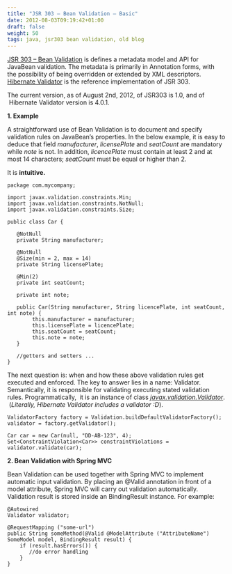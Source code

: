 ```yaml
---
title: "JSR 303 – Bean Validation – Basic"
date: 2012-08-03T09:19:42+01:00
draft: false
weight: 50
tags: java, jsr303 bean validation, old blog
---
```

[JSR 303 – Bean Validation](http://jcp.org/en/jsr/detail?id=303) is defines a metadata model and API for JavaBean validation. The metadata is primarily in Annotation forms, with the possibility of being overridden or extended by XML descriptors. [Hibernate Validator](http://www.hibernate.org/subprojects/validator.html) is the reference implementation of JSR 303.

The current version, as of August 2nd, 2012, of JSR303 is 1.0, and of  Hibernate Validator version is 4.0.1.

**1\. Example**

A straightforward use of Bean Validation is to document and specify validation rules on JavaBean’s properties. In the below example, it is easy to deduce that field _manufacturer_, _licensePlate_ and _seatCount_ are mandatory while _note_ is not. In addition, _licencePlate_ must contain at least 2 and at most 14 characters; _seatCount_ must be equal or higher than 2.

It is **intuitive.**

```
package com.mycompany;
 
import javax.validation.constraints.Min;
import javax.validation.constraints.NotNull;
import javax.validation.constraints.Size;
 
public class Car {
 
   @NotNull
   private String manufacturer;
 
   @NotNull
   @Size(min = 2, max = 14)
   private String licensePlate;
 
   @Min(2)
   private int seatCount;
 
   private int note;
 
   public Car(String manufacturer, String licencePlate, int seatCount, int note) {
        this.manufacturer = manufacturer;
        this.licensePlate = licencePlate;
        this.seatCount = seatCount;
        this.note = note;
   }
 
   //getters and setters ...
}
```

The next question is: when and how these above validation rules get executed and enforced. The key to answer lies in a name: Validator. Semantically, it is responsible for validating executing stated validation rules. Programmatically,  it is an instance of class [_javax.validation.Validator_](http://docs.oracle.com/javaee/6/api/javax/validation/Validator.html).  (_Literally, Hibernate Validator includes a validator :D_).

```
ValidatorFactory factory = Validation.buildDefaultValidatorFactory();
validator = factory.getValidator();
 
Car car = new Car(null, "DD-AB-123", 4);
Set<ConstraintViolation<Car>> constraintViolations = validator.validate(car);
```

**2\. Bean Validation with Spring MVC**

Bean Validation can be used together with Spring MVC to implement automatic input validation. By placing an @Valid annotation in front of a model attribute, Spring MVC will carry out validation automatically. Validation result is stored inside an BindingResult instance. For example:

```
@Autowired
Validator validator;
 
@RequestMapping ("some-url")
public String someMethod(@Valid @ModelAttribute ("AttributeName") SomeModel model, BindingResult result) {
    if (result.hasErrors()) {
       //do error handling
    }
}
```